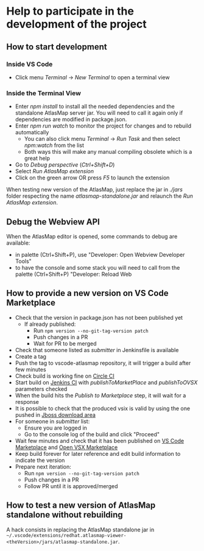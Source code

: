 # Help to participate in the development of the project

## How to start development

### Inside VS Code

* Click menu *Terminal* -> *New Terminal* to open a terminal view

### Inside the Terminal View

* Enter *npm install* to install all the needed dependencies and the standalone AtlasMap server jar. You will need to call it again only if dependencies are modified in package.json.
* Enter *npm run watch* to monitor the project for changes and to rebuild automatically
  * You can also click menu *Terminal* -> *Run Task* and then select *npm:watch* from the list
  * Both ways this will make any manual compiling obsolete which is a great help
* Go to *Debug perspective* (*Ctrl+Shift+D*)
* Select *Run AtlasMap extension*
* Click on the green arrow OR press *F5* to launch the extension

When testing new version of the AtlasMap, just replace the jar in *./jars* folder respecting the name *atlasmap-standalone.jar* and relaunch the *Run AtlasMap extension*.

## Debug the Webview API

When the AtlasMap editor is opened, some commands to debug are available:

* in palette (Ctrl+Shift+P), use "Developer: Open Webview Developer Tools"
* to have the console and some stack you will need to call from the palette (Ctrl+Shift+P) "Developer: Reload Web

## How to provide a new version on VS Code Marketplace

* Check that the version in package.json has not been published yet
    * If already published:
        * Run `npm version --no-git-tag-version patch`
        * Push changes in a PR
        * Wait for PR to be merged
* Check that someone listed as _submitter_ in Jenkinsfile is available
* Create a tag
* Push the tag to vscode-atlasmap repository, it will trigger a build after few minutes
* Check build is working fine on [Circle CI](https://app.circleci.com/pipelines/github/jboss-fuse/vscode-atlasmap)
* Start build on [Jenkins CI](https://studio-jenkins-csb-codeready.apps.ocp4.prod.psi.redhat.com/job/Fuse/job/VSCode/job/vscode-atlasmap-release/) with _publishToMarketPlace_ and _publishToOVSX_ parameters checked
* When the build hits the _Publish to Marketplace_ step, it will wait for a response
* It is possible to check that the produced vsix is valid by using the one pushed in [Jboss download area](https://download.jboss.org/jbosstools/vscode/stable/vscode-atlasmap/)
* For someone in _submitter_ list:
  * Ensure you are logged in
  * Go to the console log of the build and click "Proceed"
* Wait few minutes and check that it has been published on [VS Code Marketplace](https://marketplace.visualstudio.com/items?itemName=redhat.atlasmap-viewer) and [Open VSX Marketplace](https://open-vsx.org/extension/redhat/atlasmap-viewer)
* Keep build forever for later reference and edit build information to indicate the version
* Prepare next iteration:
    * Run `npm version --no-git-tag-version patch`
    * Push changes in a PR
    * Follow PR until it is approved/merged

## How to test a new version of AtlasMap standalone without rebuilding

A hack consists in replacing the AtlasMap standalone jar in `~/.vscode/extensions/redhat.atlasmap-viewer-<theVersion>/jars/atlasmap-standalone.jar`.

